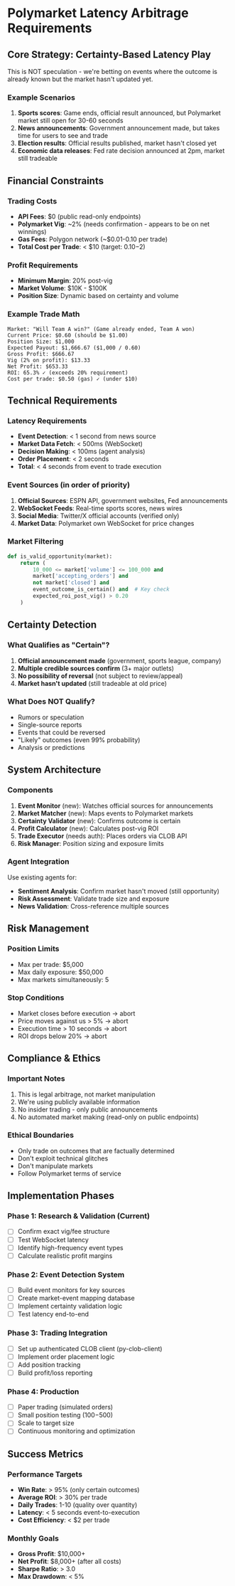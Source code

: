 # Polymarket Latency Arbitrage Requirements

## Core Strategy: Certainty-Based Latency Play

This is NOT speculation - we're betting on events where the outcome is already known but the market hasn't updated yet.

### Example Scenarios
1. **Sports scores**: Game ends, official result announced, but Polymarket market still open for 30-60 seconds
2. **News announcements**: Government announcement made, but takes time for users to see and trade
3. **Election results**: Official results published, market hasn't closed yet
4. **Economic data releases**: Fed rate decision announced at 2pm, market still tradeable

## Financial Constraints

### Trading Costs
- **API Fees**: $0 (public read-only endpoints)
- **Polymarket Vig**: ~2% (needs confirmation - appears to be on net winnings)
- **Gas Fees**: Polygon network (~$0.01-0.10 per trade)
- **Total Cost per Trade**: < $10 (target: $0.10-$2)

### Profit Requirements
- **Minimum Margin**: 20% post-vig
- **Market Volume**: $10K - $100K
- **Position Size**: Dynamic based on certainty and volume

### Example Trade Math
```
Market: "Will Team A win?" (Game already ended, Team A won)
Current Price: $0.60 (should be $1.00)
Position Size: $1,000
Expected Payout: $1,666.67 ($1,000 / 0.60)
Gross Profit: $666.67
Vig (2% on profit): $13.33
Net Profit: $653.33
ROI: 65.3% ✓ (exceeds 20% requirement)
Cost per trade: $0.50 (gas) ✓ (under $10)
```

## Technical Requirements

### Latency Requirements
- **Event Detection**: < 1 second from news source
- **Market Data Fetch**: < 500ms (WebSocket)
- **Decision Making**: < 100ms (agent analysis)
- **Order Placement**: < 2 seconds
- **Total**: < 4 seconds from event to trade execution

### Event Sources (in order of priority)
1. **Official Sources**: ESPN API, government websites, Fed announcements
2. **WebSocket Feeds**: Real-time sports scores, news wires
3. **Social Media**: Twitter/X official accounts (verified only)
4. **Market Data**: Polymarket own WebSocket for price changes

### Market Filtering
```python
def is_valid_opportunity(market):
    return (
        10_000 <= market['volume'] <= 100_000 and
        market['accepting_orders'] and
        not market['closed'] and
        event_outcome_is_certain() and  # Key check
        expected_roi_post_vig() > 0.20
    )
```

## Certainty Detection

### What Qualifies as "Certain"?
1. **Official announcement made** (government, sports league, company)
2. **Multiple credible sources confirm** (3+ major outlets)
3. **No possibility of reversal** (not subject to review/appeal)
4. **Market hasn't updated** (still tradeable at old price)

### What Does NOT Qualify?
- Rumors or speculation
- Single-source reports
- Events that could be reversed
- "Likely" outcomes (even 99% probability)
- Analysis or predictions

## System Architecture

### Components
1. **Event Monitor** (new): Watches official sources for announcements
2. **Market Matcher** (new): Maps events to Polymarket markets
3. **Certainty Validator** (new): Confirms outcome is certain
4. **Profit Calculator** (new): Calculates post-vig ROI
5. **Trade Executor** (needs auth): Places orders via CLOB API
6. **Risk Manager**: Position sizing and exposure limits

### Agent Integration
Use existing agents for:
- **Sentiment Analysis**: Confirm market hasn't moved (still opportunity)
- **Risk Assessment**: Validate trade size and exposure
- **News Validation**: Cross-reference multiple sources

## Risk Management

### Position Limits
- Max per trade: $5,000
- Max daily exposure: $50,000
- Max markets simultaneously: 5

### Stop Conditions
- Market closes before execution → abort
- Price moves against us > 5% → abort
- Execution time > 10 seconds → abort
- ROI drops below 20% → abort

## Compliance & Ethics

### Important Notes
1. This is legal arbitrage, not market manipulation
2. We're using publicly available information
3. No insider trading - only public announcements
4. No automated market making (read-only on public endpoints)

### Ethical Boundaries
- Only trade on outcomes that are factually determined
- Don't exploit technical glitches
- Don't manipulate markets
- Follow Polymarket terms of service

## Implementation Phases

### Phase 1: Research & Validation (Current)
- [ ] Confirm exact vig/fee structure
- [ ] Test WebSocket latency
- [ ] Identify high-frequency event types
- [ ] Calculate realistic profit margins

### Phase 2: Event Detection System
- [ ] Build event monitors for key sources
- [ ] Create market-event mapping database
- [ ] Implement certainty validation logic
- [ ] Test latency end-to-end

### Phase 3: Trading Integration
- [ ] Set up authenticated CLOB client (py-clob-client)
- [ ] Implement order placement logic
- [ ] Add position tracking
- [ ] Build profit/loss reporting

### Phase 4: Production
- [ ] Paper trading (simulated orders)
- [ ] Small position testing ($100-$500)
- [ ] Scale to target size
- [ ] Continuous monitoring and optimization

## Success Metrics

### Performance Targets
- **Win Rate**: > 95% (only certain outcomes)
- **Average ROI**: > 30% per trade
- **Daily Trades**: 1-10 (quality over quantity)
- **Latency**: < 5 seconds event-to-execution
- **Cost Efficiency**: < $2 per trade

### Monthly Goals
- **Gross Profit**: $10,000+
- **Net Profit**: $8,000+ (after all costs)
- **Sharpe Ratio**: > 3.0
- **Max Drawdown**: < 5%

